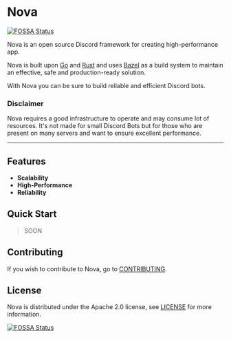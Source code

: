 # Nova
[![FOSSA Status](https://app.fossa.com/api/projects/git%2Bgithub.com%2Fdiscordnova%2Fnova.svg?type=shield)](https://app.fossa.com/projects/git%2Bgithub.com%2Fdiscordnova%2Fnova?ref=badge_shield)


Nova is an open source Discord framework for creating high-performance app.

Nova is built upon [Go](https://github.com/golang/go) and [Rust](https://github.com/rust-lang/rust) and uses [Bazel](https://github.com/bazelbuild/bazel) as a build system to maintain an effective, safe and production-ready solution.

With Nova you can be sure to build reliable and efficient Discord bots.

### Disclaimer

Nova requires a good infrastructure to operate and may consume lot of resources. It's not made for small Discord Bots but for those who are present on many servers and want to ensure excellent performance.

---

## Features

- **Scalability**
- **High-Performance**
- **Reliability**

## Quick Start

> SOON

## Contributing

If you wish to contribute to Nova, go to [CONTRIBUTING]().

## License

Nova is distributed under the Apache 2.0 license, see [LICENSE](LICENSE) for more information.


[![FOSSA Status](https://app.fossa.com/api/projects/git%2Bgithub.com%2Fdiscordnova%2Fnova.svg?type=large)](https://app.fossa.com/projects/git%2Bgithub.com%2Fdiscordnova%2Fnova?ref=badge_large)